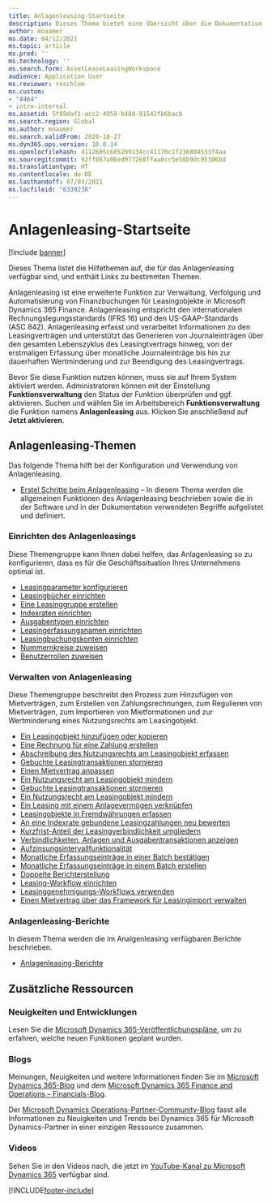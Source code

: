 ```yaml
---
title: Anlagenleasing-Startseite
description: Dieses Thema bietet eine Übersicht über die Dokumentation zum Anlagenleasing sowie Verknüpfungen zu bestimmten Themen.
author: moaamer
ms.date: 04/12/2021
ms.topic: article
ms.prod: ''
ms.technology: ''
ms.search.form: AssetLeaseLeasingWorkspace
audience: Application User
ms.reviewer: roschlom
ms.custom:
- "4464"
- intro-internal
ms.assetid: 5f89daf1-acc2-4959-b48d-91542fb6bacb
ms.search.region: Global
ms.author: moaamer
ms.search.validFrom: 2020-10-27
ms.dyn365.ops.version: 10.0.14
ms.openlocfilehash: 4112605c605209134cc41170c1f236804533f4aa
ms.sourcegitcommit: 92ff867a06ed977268ffaa6cc5e58b9dc95306bd
ms.translationtype: HT
ms.contentlocale: de-DE
ms.lasthandoff: 07/03/2021
ms.locfileid: "6339238"
---
```

# <a name="asset-leasing-home-page"></a>Anlagenleasing-Startseite

[!include [banner](../includes/banner.md)]

Dieses Thema listet die Hilfethemen auf, die für das Anlagenleasing verfügbar sind, und enthält Links zu bestimmten Themen. 

Anlagenleasing ist eine erweiterte Funktion zur Verwaltung, Verfolgung und Automatisierung von Finanzbuchungen für Leasingobjekte in Microsoft Dynamics 365 Finance. Anlagenleasing entspricht den internationalen Rechnungslegungsstandards (IFRS 16) und den US-GAAP-Standards (ASC 842). Anlagenleasing erfasst und verarbeitet Informationen zu den Leasingverträgen und unterstützt das Generieren von Journaleinträgen über den gesamten Lebenszyklus des Leasingtvertrags hinweg, von der erstmaligen Erfassung über monatliche Journaleinträge bis hin zur dauerhaften Wertminderung und zur Beendigung des Leasingvertrags.

Bevor Sie diese Funktion nutzen können, muss sie auf Ihrem System aktiviert werden. Administratoren können mit der Einstellung **Funktionsverwaltung** den Status der Funktion überprüfen und ggf. aktivieren. Suchen und wählen Sie im Arbeitsbereich **Funktionsverwaltung** die Funktion namens **Anlagenleasing** aus. Klicken Sie anschließend auf **Jetzt aktivieren**.

## <a name="asset-leasing-topics"></a>Anlagenleasing-Themen
Das folgende Thema hilft bei der Konfiguration und Verwendung von Anlagenleasing. 

 - [Erstel Schritte beim Anlagenleasing](asset-leasing-quick-start.md) – In diesem Thema werden die allgemeinen Funktionen des Anlagenleasing beschrieben sowie die in der Software und in der Dokumentation verwendeten Begriffe aufgelistet und definiert.
 
 ### <a name="set-up-asset-leasing"></a>Einrichten des Anlagenleasings
 Diese Themengruppe kann Ihnen dabei helfen, das Anlagenleasing so zu konfigurieren, dass es für die Geschäftssituation Ihres Unternehmens optimal ist.  
  
  - [Leasingparameter konfigurieren](config-lease-parameters.md) 
  - [Leasingbücher einrichten](set-up-lease-books.md)
  - [Eine Leasinggruppe erstellen](create-lease-group.md)
  - [Indexraten einrichten](set-up-index-rate-types.md)
  - [Ausgabentypen einrichten](set-up-expense-types.md)
  - [Leasingerfassungsnamen einrichten](set-up-lease-journal-names.md)
  - [Leasingbuchungskonten einrichten](set-up-lease-posting-accts.md)
  - [Nummernkreise zuweisen](leasing-number-sequences.md)
  - [Benutzerrollen zuweisen](lease-user-roles.md)

### <a name="manage-asset-leases"></a>Verwalten von Anlagenleasing
Diese Themengruppe beschreibt den Prozess zum Hinzufügen von Mietverträgen, zum Erstellen von Zahlungsrechnungen, zum Regulieren von Mietverträgen, zum Importieren von Mietformationen und zur Wertminderung eines Nutzungsrechts am Leasingobjekt. 

 - [Ein Leasingobjekt hinzufügen oder kopieren](add-lease.md)
 - [Eine Rechnung für eine Zahlung erstellen](create-payment-invoice.md)
 - [Abschreibung des Nutzungsrechts am Leasingobjekt erfassen](record-rou-asset-depreciation.md)
 - [Gebuchte Leasingtransaktionen stornieren](reverse-posted-lease-trans.md)
 - [Einen Mietvertrag anpassen](adjust-lease.md)
 - [Ein Nutzungsrecht am Leasingobjekt mindern](impair-rou-asset.md)
 - [Gebuchte Leasingtransaktionen stornieren](reverse-posted-lease-trans.md)
 - [Ein Nutzungsrecht am Leasingobjekt mindern](impair-rou-asset.md)
 - [Ein Leasing mit einem Anlagevermögen verknüpfen](associate-lease-with-fixed-asset.md)
 - [Leasingobjekte in Fremdwährungen erfassen](record-leases-foreign-currency.md)
 - [An eine Indexrate gebundene Leasingzahlungen neu bewerten](revalue-payments-tied-2-index-rate.md)
 - [Kurzfrist-Anteil der Leasingverbindlichkeit umgliedern](reclassify-st-lease-liability.md)
 - [Verbindlichkeiten, Anlagen und Ausgabentransaktionen anzeigen](view-asset-transactions.md)
 - [Aufzinsungsintervallfunktionalität](compound-interval-functionality.md)
 - [Monatliche Erfassungseinträge in einer Batch bestätigen](confirm-payment-schedules-in-batch.md)
 - [Monatliche Erfassungseinträge in einem Batch erstellen](create-monthly-journals-batch.md)
 - [Doppelte Berichterstellung](dual-reporting.md)
 - [Leasing-Workflow einrichten](set-up-lease-wrkflw.md)
 - [Leasinggenehmigungs-Workflows verwenden](use-create-lease-wrkflw.md)
 - [Einen Mietvertrag über das Framework für Leasingimport verwalten](manage-leases-thru-imprt-framewrk.md)
 
### <a name="asset-leasing-reporting"></a>Anlagenleasing-Berichte
In diesem Thema werden die im Analgenleasing verfügbaren Berichte beschrieben. 

 - [Anlagenleasing-Berichte](asset-leasing-rprts.md)
 

## <a name="additional-resources"></a>Zusätzliche Ressourcen

### <a name="whats-new-and-in-development"></a>Neuigkeiten und Entwicklungen

Lesen Sie die [Microsoft Dynamics 365-Veröffentlichungspläne](/dynamics365/release-plans/), um zu erfahren, welche neuen Funktionen geplant wurden. 

### <a name="blogs"></a>Blogs

Meinungen, Neuigkeiten und weitere Informationen finden Sie im [Microsoft Dynamics 365-Blog](https://community.dynamics.com/b/msftdynamicsblog?c=Enterprise) und dem [Microsoft Dynamics 365 Finance and Operations – Financials-Blog](https://community.dynamics.com/365/financeandoperations/b/financials).

Der [Microsoft Dynamics Operations-Partner-Community-Blog](https://community.dynamics.com/partner/b/operationspartnercommunityblog) fasst alle Informationen zu Neuigkeiten und Trends bei Dynamics 365 für Microsoft Dynamics-Partner in einer einzigen Ressource zusammen.

### <a name="videos"></a>Videos

Sehen Sie in den Videos nach, die jetzt im [YouTube-Kanal zu Microsoft Dynamics 365](https://www.youtube.com/channel/UCJGCg4rB3QSs8y_1FquelBQ) verfügbar sind. 


[!INCLUDE[footer-include](../../includes/footer-banner.md)]
